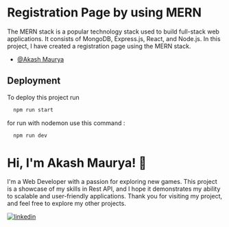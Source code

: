 # Registration Page by using MERN
The MERN stack is a popular technology stack used to build full-stack web applications. It consists of MongoDB, Express.js, React, and Node.js. In this project, I have created a registration page using the MERN stack.

- [@Akash Maurya](https://www.linkedin.com/in/akash-maurya-457b25262?lipi=urn%3Ali%3Apage%3Ad_flagship3_profile_view_base_contact_details%3BnI2lkZ5%2BR2637tlg2fyr0A%3D%3D)


## Deployment

To deploy this project run

```bash
  npm run start
```
for run with nodemon use this command :

```bash
  npm run dev
```




# Hi, I'm Akash Maurya! 👋

I'm a Web Developer with a passion for exploring new games. This project is a showcase of my skills in Rest API, and I hope it demonstrates my ability to scalable and user-friendly applications. Thank you for visiting my project, and feel free to explore my other projects.

[![linkedin](https://img.shields.io/badge/linkedin-0A66C2?style=for-the-badge&logo=linkedin&logoColor=white)](https://www.linkedin.com/in/akash-maurya-457b25262/)



